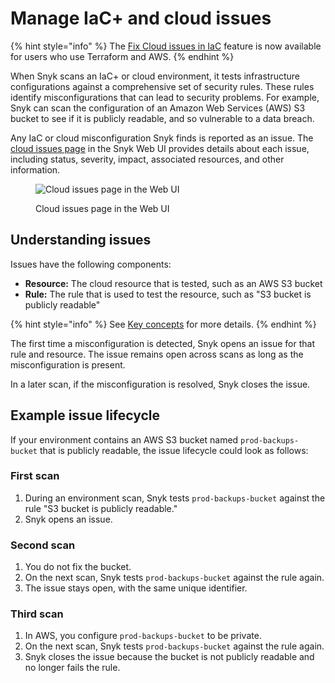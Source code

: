 # Manage IaC+ and cloud issues

{% hint style="info" %}
The [Fix Cloud issues in IaC](../../snyk-iac+/fix-cloud-issues-in-integrated-iac.md) feature is now available for users who use Terraform and AWS.
{% endhint %}

When Snyk scans an IaC+ or cloud environment, it tests infrastructure configurations against a comprehensive set of security rules. These rules identify misconfigurations that can lead to security problems. For example, Snyk can scan the configuration of an Amazon Web Services (AWS) S3 bucket to see if it is publicly readable, and so vulnerable to a data breach.

Any IaC or cloud misconfiguration Snyk finds is reported as an issue. The [cloud issues page](view-cloud-and-integragted-iac-issues-in-the-snyk-web-ui.md) in the Snyk Web UI provides details about each issue, including status, severity, impact, associated resources, and other information.

<figure><img src="../../../.gitbook/assets/snyk-cloud-issues-page-3.png" alt="Cloud issues page in the Web UI"><figcaption><p>Cloud issues page in the Web UI</p></figcaption></figure>

## Understanding issues

Issues have the following components:

* **Resource:** The cloud resource that is tested, such as an AWS S3 bucket
* **Rule:** The rule that is used to test the resource, such as "S3 bucket is publicly readable"

{% hint style="info" %}
See [Key concepts](../key-concepts-in-iac+.md) for more details.
{% endhint %}

The first time a misconfiguration is detected, Snyk opens an issue for that rule and resource. The issue remains open across scans as long as the misconfiguration is present.

In a later scan, if the misconfiguration is resolved, Snyk closes the issue.

## Example issue lifecycle

If your environment contains an AWS S3 bucket named `prod-backups-bucket` that is publicly readable, the issue lifecycle could look as follows:

### **First scan**

1. During an environment scan, Snyk tests `prod-backups-bucket` against the rule "S3 bucket is publicly readable."
2. Snyk opens an issue.

### **Second scan**

1. You do not fix the bucket.
2. On the next scan, Snyk tests `prod-backups-bucket` against the rule again.
3. The issue stays open, with the same unique identifier.

### **Third scan**

1. In AWS, you configure `prod-backups-bucket` to be private.
2. On the next scan, Snyk tests `prod-backups-bucket` against the rule again.
3. Snyk closes the issue because the bucket is not publicly readable and no longer fails the rule.
